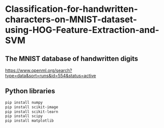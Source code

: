 # Classification-for-handwritten-characters-on-MNIST-dataset-using-HOG-Feature-Extraction-and-SVM



## The MNIST database of handwritten digits
https://www.openml.org/search?type=data&sort=runs&id=554&status=active

## Python libraries
```bash
pip install numpy
pip install scikit-image
pip install scikit-learn
pip install scipy
pip install matplotlib
```
